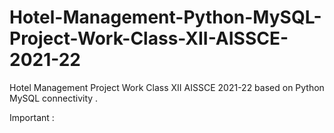 # Hotel-Management-Python-MySQL-Project-Work-Class-XII-AISSCE-2021-22
Hotel Management Project Work Class XII AISSCE 2021-22 based on Python MySQL connectivity .

Important :
